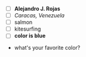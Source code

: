  - [ ] **Alejandro J. Rojas**
 - [ ] *Caracas, Venezuela*
 - [ ] salmon
 - [ ] kitesurfing
 - [ ] **color is blue**
 - what's your favorite color?

